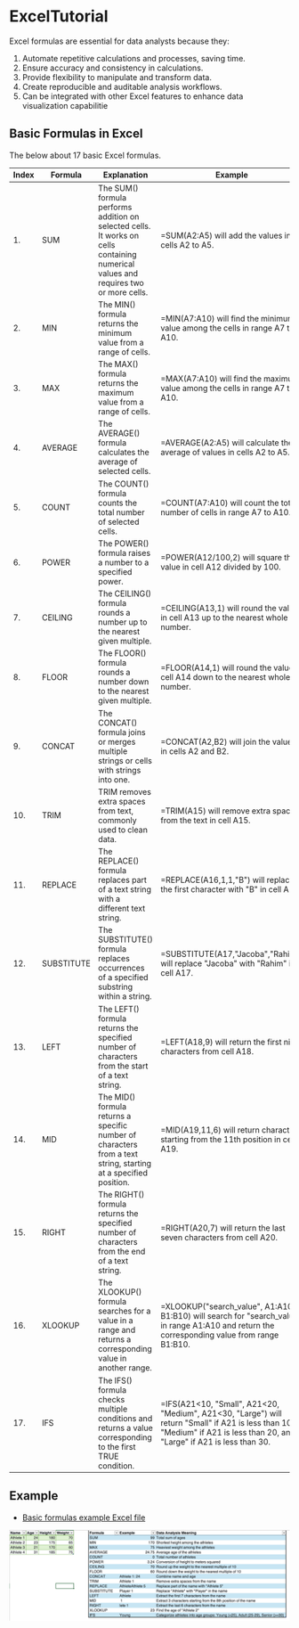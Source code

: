 # ExcelTutorial

Excel formulas are essential for data analysts because they:

1. Automate repetitive calculations and processes, saving time.
2. Ensure accuracy and consistency in calculations.
3. Provide flexibility to manipulate and transform data.
4. Create reproducible and auditable analysis workflows.
5. Can be integrated with other Excel features to enhance data visualization capabilitie

## Basic Formulas in Excel

The below about 17 basic Excel formulas.

| Index | Formula | Explanation | Example |
|-------|---------|-------------|---------|
| 1.    | SUM     | The SUM() formula performs addition on selected cells. It works on cells containing numerical values and requires two or more cells. | =SUM(A2:A5) will add the values in cells A2 to A5. |
| 2.    | MIN     | The MIN() formula returns the minimum value from a range of cells. | =MIN(A7:A10) will find the minimum value among the cells in range A7 to A10. |
| 3.    | MAX     | The MAX() formula returns the maximum value from a range of cells. | =MAX(A7:A10) will find the maximum value among the cells in range A7 to A10. |
| 4.    | AVERAGE | The AVERAGE() formula calculates the average of selected cells. | =AVERAGE(A2:A5) will calculate the average of values in cells A2 to A5. |
| 5.    | COUNT   | The COUNT() formula counts the total number of selected cells. | =COUNT(A7:A10) will count the total number of cells in range A7 to A10. |
| 6.    | POWER   | The POWER() formula raises a number to a specified power. | =POWER(A12/100,2) will square the value in cell A12 divided by 100. |
| 7.    | CEILING | The CEILING() formula rounds a number up to the nearest given multiple. | =CEILING(A13,1) will round the value in cell A13 up to the nearest whole number. |
| 8.    | FLOOR   | The FLOOR() formula rounds a number down to the nearest given multiple. | =FLOOR(A14,1) will round the value in cell A14 down to the nearest whole number. |
| 9.    | CONCAT  | The CONCAT() formula joins or merges multiple strings or cells with strings into one. | =CONCAT(A2,B2) will join the values in cells A2 and B2. |
| 10.   | TRIM    | TRIM removes extra spaces from text, commonly used to clean data. | =TRIM(A15) will remove extra spaces from the text in cell A15. |
| 11.   | REPLACE | The REPLACE() formula replaces part of a text string with a different text string. | =REPLACE(A16,1,1,"B") will replace the first character with "B" in cell A16. |
| 12.   | SUBSTITUTE | The SUBSTITUTE() formula replaces occurrences of a specified substring within a string. | =SUBSTITUTE(A17,"Jacoba","Rahim") will replace "Jacoba" with "Rahim" in cell A17. |
| 13.   | LEFT    | The LEFT() formula returns the specified number of characters from the start of a text string. | =LEFT(A18,9) will return the first nine characters from cell A18. |
| 14.   | MID     | The MID() formula returns a specific number of characters from a text string, starting at a specified position. | =MID(A19,11,6) will return characters starting from the 11th position in cell A19. |
| 15.   | RIGHT   | The RIGHT() formula returns the specified number of characters from the end of a text string. | =RIGHT(A20,7) will return the last seven characters from cell A20. |
| 16.   | XLOOKUP | The XLOOKUP() formula searches for a value in a range and returns a corresponding value in another range. | =XLOOKUP("search_value", A1:A10, B1:B10) will search for "search_value" in range A1:A10 and return the corresponding value from range B1:B10. |
| 17.   | IFS     | The IFS() formula checks multiple conditions and returns a value corresponding to the first TRUE condition. | =IFS(A21<10, "Small", A21<20, "Medium", A21<30, "Large") will return "Small" if A21 is less than 10, "Medium" if A21 is less than 20, and "Large" if A21 is less than 30. |

## Example
- [Basic formulas example Excel file](/BasicFormulas/BasicFormulas.xlsx)
  
![BasicFormulas image](/BasicFormulas/BasicFormulas.png)

